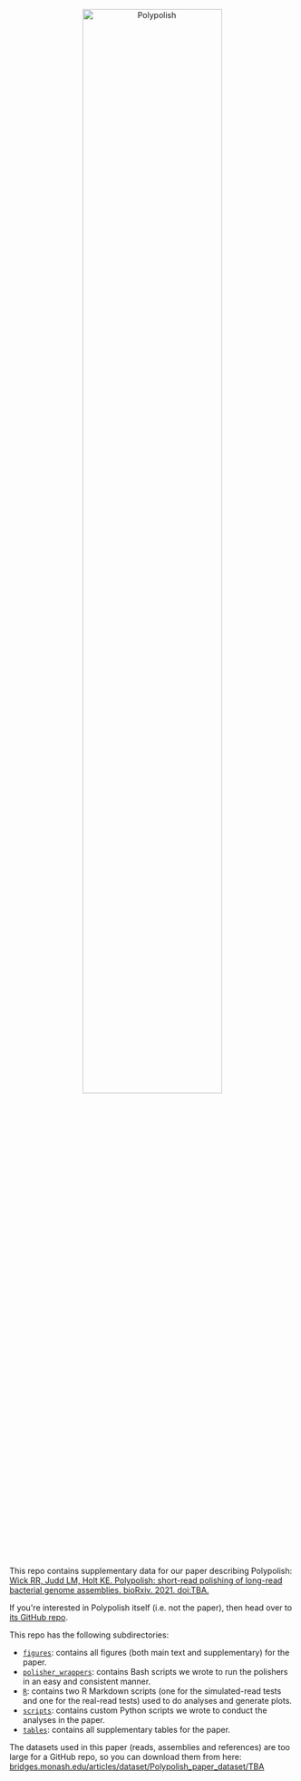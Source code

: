 <p align="center"><img src="https://github.com/rrwick/Polypolish/blob/main/images/logo_transparent.png" alt="Polypolish" width="70%"></p>

This repo contains supplementary data for our paper describing Polypolish: [Wick RR, Judd LM, Holt KE. Polypolish: short-read polishing of long-read bacterial genome assemblies. bioRxiv. 2021. doi:TBA.](https://www.biorxiv.org/content/TBA)

If you're interested in Polypolish itself (i.e. not the paper), then head over to [its GitHub repo](https://github.com/rrwick/Polypolish).

This repo has the following subdirectories:
* [`figures`](figures): contains all figures (both main text and supplementary) for the paper.
* [`polisher_wrappers`](polisher_wrappers): contains Bash scripts we wrote to run the polishers in an easy and consistent manner.
* [`R`](R): contains two R Markdown scripts (one for the simulated-read tests and one for the real-read tests) used to do analyses and generate plots.
* [`scripts`](scripts): contains custom Python scripts we wrote to conduct the analyses in the paper.
* [`tables`](figures): contains all supplementary tables for the paper.

The datasets used in this paper (reads, assemblies and references) are too large for a GitHub repo, so you can download them from here: [bridges.monash.edu/articles/dataset/Polypolish_paper_dataset/TBA](https://bridges.monash.edu/articles/dataset/Polypolish_paper_dataset/TBA)
